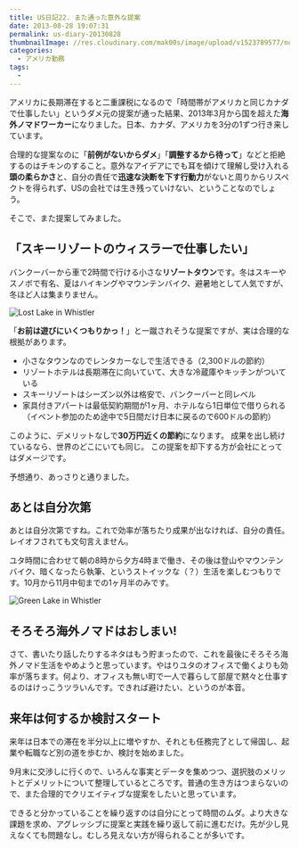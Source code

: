 ```yaml
---
title: US日記22. また通った意外な提案
date: 2013-08-28 19:07:31
permalink: us-diary-20130828
thumbnailImage: //res.cloudinary.com/mak00s/image/upload/v1523789577/nomad-us-canada-japan.png
categories:
  - アメリカ勤務
tags:
  - 
---
```

アメリカに長期滞在すると二重課税になるので「時間帯がアメリカと同じカナダで仕事したい」というダメ元の提案が通った結果、2013年3月から国を超えた**海外ノマドワーカー**になりました。日本、カナダ、アメリカを3分の1ずつ行き来しています。

合理的な提案なのに「**前例がないからダメ**」「**調整するから待って**」などと拒絶するのはチキンのすること。意外なアイデアにでも耳を傾けて理解し受け入れる**頭の柔らかさ**と、自分の責任で**迅速な決断を下す行動力**がないと周りからリスペクトを得られず、USの会社では生き残っていけない、ということなのでしょう。

そこで、また提案してみました。

<!-- more -->

## 「スキーリゾートのウィスラーで仕事したい」
バンクーバーから車で2時間で行ける小さな**リゾートタウン**です。冬はスキーやスノボで有名、夏はハイキングやマウンテンバイク、避暑地として人気ですが、冬ほど人は集まりません。

<img src="//res.cloudinary.com/mak00s/image/upload/f_auto,w_auto:200:800/v1523789312/Whistler1.jpg" alt="Lost Lake in Whistler" sizes="100vw" />

「**お前は遊びにいくつもりかっ！**」と一蹴されそうな提案ですが、実は合理的な根拠があります。

- 小さなタウンなのでレンタカーなしで生活できる（2,300ドルの節約）
- リゾートホテルは長期滞在に向いていて、大きな冷蔵庫やキッチンがついている
- スキーリゾートはシーズン以外は格安で、バンクーバーと同レベル
- 家具付きアパートは最低契約期間が1ヶ月、ホテルなら1日単位で借りられる（イベント参加のため途中で5日間だけ日本に戻るので600ドルの節約）

このように、デメリットなしで**30万円近くの節約**になります。
成果を出し続けているなら、世界のどこにいても同じ。
この提案を却下する方が会社にとってはダメージです。

予想通り、あっさりと通りました。

## あとは自分次第
あとは自分次第ですね。これで効率が落ちたり成果が出なければ、自分の責任。レイオフされても文句言えません。

ユタ時間に合わせて朝の8時から夕方4時まで働き、その後は登山やマウンテンバイク、暗くなったら執筆、というストイックな（？）生活を楽しむつもりです。10月から11月中旬までの1ヶ月半のみです。

<img src="//res.cloudinary.com/mak00s/image/upload/f_auto,w_auto:200:800/v1523788972/Whistler2.png" alt="Green Lake in Whistler" sizes="100vw" />

## そろそろ海外ノマドはおしまい!
さて、書いたり話したりするネタはもう貯まったので、これを最後にそろそろ海外ノマド生活をやめようと思っています。やはりユタのオフィスで働くよりも効率が落ちます。何より、オフィスも無い町で一人で暮らして部屋で黙々と仕事するのはけっこうツラいんです。できれば避けたい、というのが本音。

## 来年は何するか検討スタート
来年は日本での滞在を半分以上に増やすか、それとも任務完了として帰国し、起業や転職など別の道を歩むか、検討を始めました。

9月末に交渉しに行くので、いろんな事実とデータを集めつつ、選択肢のメリットとデメリットについて整理しているところです。普通の生き方はつまらないので、また合理的でクリエイティブな提案をしたいと思っています。

できると分かっていることを繰り返すのは自分にとって時間のムダ。より大きな課題を求め、アグレッシブに提案と実践を繰り返して前に進むだけ。先が少し見えなくても問題なし。むしろ見えない方が得られることが多いです。